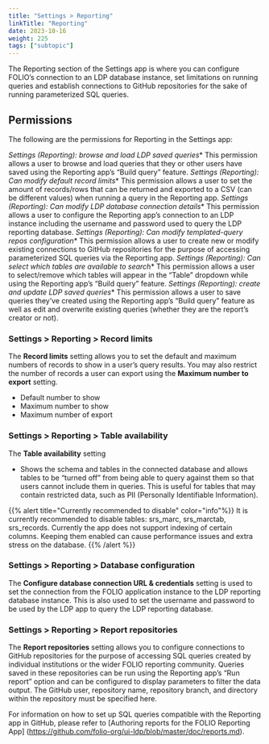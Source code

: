 ```yaml
---
title: "Settings > Reporting"
linkTitle: "Reporting"
date: 2023-10-16  
weight: 225
tags: ["subtopic"]   
---
```


The Reporting section of the Settings app is where you can configure FOLIO’s connection to an LDP database instance, set limitations on running queries and establish connections to GitHub repositories for the sake of running parameterized SQL queries. 

## Permissions

The following are the permissions for Reporting in the Settings app:

*Settings (Reporting): browse and load LDP saved queries** This permission allows a user to browse and load queries that they or other users have saved using the Reporting app’s “Build query” feature. 
*Settings (Reporting): Can modify default record limits** This permission allows a user to set the amount of records/rows that can be returned and exported to a CSV (can be different values) when running a query in the Reporting app.
*Settings (Reporting): Can modify LDP database connection details** This permission allows a user to configure the Reporting app’s connection to an LDP instance including the username and password used to query the LDP reporting database. 
*Settings (Reporting): Can modify templated-query repos configuration** This permission allows a user to create new or modify existing connections to GitHub repositories for the purpose of accessing parameterized SQL queries via the Reporting app.
*Settings (Reporting): Can select which tables are available to search** This permission allows a user to select/remove which tables will appear in the “Table” dropdown while using the Reporting app’s “Build query” feature. 
*Settings (Reporting): create and update LDP saved queries** This permission allows a user to save queries they’ve created using the Reporting app’s “Build query” feature as well as edit and overwrite existing queries (whether they are the report’s creator or not). 

### Settings > Reporting > Record limits
The **Record limits** setting allows you to set the default and maximum numbers of records to show in a user’s query results. You may also restrict the number of records a user can export using the **Maximum number to export** setting.
* Default number to show
* Maximum number to show
* Maximum number of export
### Settings > Reporting > Table availability
The **Table availability** setting
* Shows the schema and tables in the connected database and allows tables to be “turned off” from being able to query against them so that users cannot include them in queries. This is useful for tables that may contain restricted data, such as PII (Personally Identifiable Information).

{{% alert title="Currently recommended to disable" color="info"%}}
It is currently recommended to disable tables: srs_marc, srs_marctab, srs_records.
Currently the app does not support indexing of certain columns. Keeping them enabled can cause performance issues and extra stress on the database.
{{% /alert %}}

### Settings > Reporting > Database configuration
The **Configure database connection URL & credentials** setting is used to set the connection from the FOLIO application instance to the LDP reporting database instance. This is also used to set the username and password to be used by the LDP app to query the LDP reporting database.

### Settings > Reporting > Report repositories 
The **Report repositories** setting allows you to configure connections to GitHub repositories for the purpose of accessing SQL queries created by individual institutions or the wider FOLIO reporting community. Queries saved in these repositories can be run using the Reporting app’s “Run report” option and can be configured to display parameters to filter the data output. The GitHub user, repository name, repository branch, and directory within the repository must be specified here. 

For information on how to set up SQL queries compatible with the Reporting app in GitHub, please refer to [Authoring reports for the FOLIO Reporting App] (https://github.com/folio-org/ui-ldp/blob/master/doc/reports.md). 

